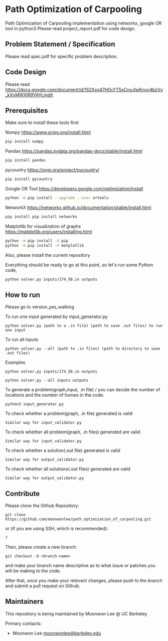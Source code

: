 # Path Optimization of Carpooling
Path Optimization of Carpooling implementation using networkx, google OR tool in python3 
Please read project_report.pdf for code design.

## Problem Statement / Specification
Please read spec.pdf for specific problem description.

## Code Design
Please read https://docs.google.com/document/d/1S2Xxs47H0cYT5xCnsJIwKnxy4bzVv_kXxMWXIR9YAYc/edit

## Prerequisites
Make sure to install these tools first

Numpy https://www.scipy.org/install.html
```bash
pip install numpy
```
Pandas https://pandas.pydata.org/pandas-docs/stable/install.html
```bash
pip install pandas
```
pycountry https://pypi.org/project/pycountry/
```bash
pip install pycountry
```
Google OR Tool https://developers.google.com/optimization/install
```bash
python -m pip install --upgrade --user ortools
```
NetworkX https://networkx.github.io/documentation/stable/install.html
```bash
pip install pip install networkx
```
Matplotlib for visualization of graphs https://matplotlib.org/users/installing.html
```bash
python -m pip install -U pip
python -m pip install -U matplotlib
```
Also, please install the current repository

Everything should be ready to go at this point, so let's run some Python code, 
```bash
python solver.py inputs/174_50.in outputs
```

## How to run
Please go to version_yes_walking

To run one input generated by input_generator.py
```
python solver.py (path to a .in file) (path to save .out files) to run one input
```
To run all inputs
```
python solver.py --all (path to .in files) (path to directory to save .out files) 
```
Examples
```
python solver.py inputs/174_50.in outputs
```
```
python solver.py --all inputs outputs
```
To generate a problem(graph,input, .in file) / you can decide the number of locations and the number of homes in the code.
```
python3 input_generator.py
```
To check whether a problem(graph, .in file) generated is valid
```
Similar way for input_validator.py
```
To check whether all problem(graph, .in files) generated are valid
```
Similar way for input_validator.py
```
To check whether a solution(.out file) generated is valid
```
Similar way for output_validator.py
```
To check whether all solutions(.out files) generated are valid
```
Similar way for output_validator.py
```


## Contribute
Please clone the Github Repository: 
```
git clone https://github.com/moonwonlee/path_optimization_of_carpooling.git
```

or (if you are using SSH, which is recommended):
```
?
```

Then, please create a new branch: 
```
git checkout -b <branch-name>
``` 

and make your branch name descriptive as to what issue or patches you will be making to the code. 

After that, once you make your relevant changes, please push to the branch and submit a pull request on Github. 

## Maintainers
This repository is being maintained by Moonwon Lee @ UC Berkeley 

Primary contacts: 
- Moonwon Lee <moonwonlee@berkeley.edu>




